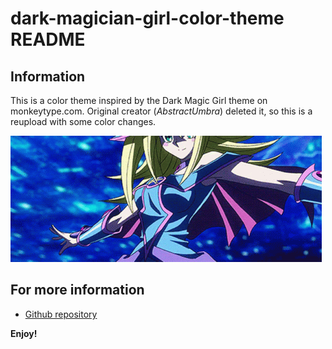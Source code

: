 # dark-magician-girl-color-theme README

## Information

This is a color theme inspired by the Dark Magic Girl theme on monkeytype.com.
Original creator (*AbstractUmbra*) deleted it, so this is a reupload with some color changes.

![ブラック・マジシャン・ガール](images/DarkMagiGirl.gif)

## For more information

* [Github repository](https://github.com/Nazenano/dark-magician-girl-color-theme)

**Enjoy!**
